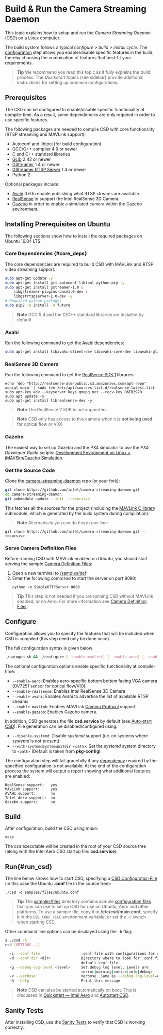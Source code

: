# Build & Run the Camera Streaming Daemon

This topic explains how to setup and run the *Camera Streaming Daemon* (CSD) on a Linux computer.

The build system follows a typical *configure > build > install cycle*. The [configuration](#configure) step allows you enable/disable specific features in the build, thereby choosing the combination of features that best-fit your requirements.

> **Tip** We recommend you read this topic as it fully explains the build process. The *Quickstart* topics (see sidebar) provide additional instructions for setting up common configurations.

<span id="dependencies"></span>
## Prerequisites

The CSD can be configured to enable/disable specific functionality at compile-time. As a result, some dependencies are only required in order to use specific features. 

The following packages are needed to compile CSD with core functionality (RTSP streaming and MAVLink support):

- Autoconf and libtool (for build configuration)
- GCC/G++ compiler 4.9 or newer
- C and C++ standard libraries
- [GLib](https://wiki.gnome.org/Projects/GLib) 2.42 or newer 
- [GStreamer](https://gstreamer.freedesktop.org/) 1.4 or newer 
- [GStreamer RTSP Server](https://gstreamer.freedesktop.org/modules/gst-rtsp-server.html) 1.4 or newer 
- Python 2

Optional packages include:
- [Avahi](https://github.com/lathiat/avahi) 0.6 to enable publishing what RTSP streams are available.
- [RealSense](https://github.com/IntelRealSense/librealsense/blob/master/doc/distribution_linux.md#installing-the-packages) to support the Intel RealSense 3D Camera.
- [Gazebo](http://gazebosim.org/) in order to enable a simulated camera within the Gazebo environment.


## Installing Prerequisites on Ubuntu

The following sections show how to install the required packages on Ubuntu 16.04 LTS.

### Core Dependencies {#core_deps}

The core dependencies are required to build CSD with MAVLink and RTSP video streaming support.
```sh
sudo apt-get update -y
sudo apt-get install git autoconf libtool python-pip -y
sudo apt-get install gstreamer-1.0 \
    libgstreamer-plugins-base1.0-dev \
    libgstrtspserver-1.0-dev -y
# Required python packages
sudo pip2 -q install -U future
```

> **Note** GCC 5.4 and the C/C++ standard libraries are installed by default.


<span id="avahi_deps"></span>
### Avahi

Run the following command to get the [Avahi](https://github.com/lathiat/avahi) dependencies:
```sh
sudo apt-get install libavahi-client-dev libavahi-core-dev libavahi-glib-dev -y
```

<span id="realsense_deps"></span>
### RealSense 3D Camera

Run the following command to get the [RealSense SDK 1](https://software.intel.com/sites/products/realsense/intro/getting_started.html) libraries:
```
echo 'deb "http://realsense-alm-public.s3.amazonaws.com/apt-repo" xenial main' | sudo tee /etc/apt/sources.list.d/realsense-latest.list
sudo apt-key adv --keyserver keys.gnupg.net --recv-key D6FB2970 
sudo apt update -y
sudo apt-get install librealsense-dev -y
```

<!-- What are runtime dependencies? https://github.com/intel/camera-streaming-daemon/issues/124 -->

> **Note** The RealSense 2 SDK is not supported. 

<span></span>
> **Note** CSD only has access to this camera when it is **not being used** for optical flow or VIO)

<span id="gazebo_deps"></span>
### Gazebo

The easiest way to set up Gazebo and the PX4 simulator to use the *PX4 Developer Guide* scripts: [Development Environment on Linux > jMAVSim/Gazebo Simulation](https://dev.px4.io/en/setup/dev_env_linux.html#jmavsimgazebo-simulation).


### Get the Source Code

Clone the [camera-streaming-daemon](https://github.com/intel/camera-streaming-daemon) repo (or your fork):
```sh
git clone https://github.com/intel/camera-streaming-daemon.git
cd camera-streaming-daemon
git submodule update --init --recursive
```

This fetches all the sources for the project (including the [MAVLink C library](https://mavlink.io/en/) submodule, which is generated by the build system during compilation).

> **Note** Alternatively you can do this in one line:
  ```
  git clone https://github.com/intel/camera-streaming-daemon.git --recursive
  ```

### Serve Camera Definition Files 

Before running CSD with MAVLink enabled on *Ubuntu*, you should start serving the sample [Camera Definition Files](../guide/camera_definition_file.md):
1. Open a new terminal to [/samples/def](https://github.com/intel/camera-streaming-daemon/tree/master/samples/def)
1. Enter the following command to start the server on port 8080:
   ```
   python -m SimpleHTTPServer 8080
   ```

> **Tip** This step is not needed if you are running CSD without MAVLink enabled, or on Aero. For more information see [Camera Definition Files](../guide/camera_definition_file.md).


## Configure

Configuration allows you to specify the features that will be included when CSD is compiled (this step need only be done once).

The full configuration syntax is given below:
```sh
./autogen.sh && ./configure [--enable-mavlink] [--enable-aero] [--enable-avahi] [--enable-gazebo]
```

The optional configuration options enable specific functionality at compile-time:
* `--enable-aero`: Enables aero-specific bottom bottom facing VGA camera (OV7251 sensor for optical flow/VIO).
* `--enable-realsense`: Enables Intel RealSense 3D Camera.
* `--enable-avahi`: Enables Avahi to advertise the list of available RTSP streams.
* `--enable-mavlink`: Enables MAVLink [Camera Protocol](https://mavlink.io/en/protocol/camera.html) support.
* `--enable-gazebo`: Enables Gazebo camera.

In addition, CSD generates the file **csd.service** by default (see [Auto-start CSD](../guide/autostart.md)). File generation can be disabled/configured using:
* `--disable-systemd`: Disable *systemd* support (i.e. on systems where *systemd* is not present).
* `--with-systemdsystemunitdir <path>`: Set the *systemd* system directory to `<path>` (Default is taken from **pkg-config**).

The configuration step will fail gracefully if any [dependency](#dependencies) required by the specified configuration is not available.
At the end of the configuration process the system will output a report showing what additional features are enabled: 
```
RealSense support:   yes
MAVLink support:     yes
AVAHI support:       no
Intel Aero support:  no
Gazebo support:      no
```


## Build

After configuration, build the CSD using *make*:
```
make
```

The *csd* executable will be created in the root of your CSD source tree (along with the Intel Aero CSD startup file: **csd.service**).

## Run{#run_csd}

The line below shows how to start CSD, specifying a [CSD Configuration File](../guide/configuration_file.md) (in this case the Ubuntu **.conf** file in the source tree):
```
./csd -c samples/files/ubuntu.conf
```

> **Tip** The [samples/files](https://github.com/intel/camera-streaming-daemon/tree/master/samples/files) directory contains sample [configuration files](../guide/configuration_file.md) that you can use to set up CSD for use on Ubuntu, Aero and other platforms. To use a sample file, copy it to **/etc/csd/main.conf**, specify it in the `CSD_CONF_FILE` environment variable, or set the `-c` switch when starting CSD.

Other command line options can be displayed using the `-h` flag:
```sh
$ ./csd -h
csd [OPTIONS...]

  -c --conf-file                   .conf file with configurations for camera-streaming-daemon.
  -d --conf-dir <dir>              Directory where to look for .conf files overriding
                                   default conf file.
  -g --debug-log-level <level>     Set debug log level. Levels are
                                   <error|warning|notice|info|debug>
  -v --verbose                     Verbose. Same as --debug-log-level=debug
  -h --help                        Print this message
```

> **Note** CSD can also be started automatically on boot. This is discussed in [Quickstart — Intel Aero](../getting_started/quick_start_intel_aero.md) and [Autostart CSD](../guide/autostart.md).


## Sanity Tests

After installing CSD, use the [Sanity Tests](../test/sanity_tests.md) to verify that CSD is working correctly.